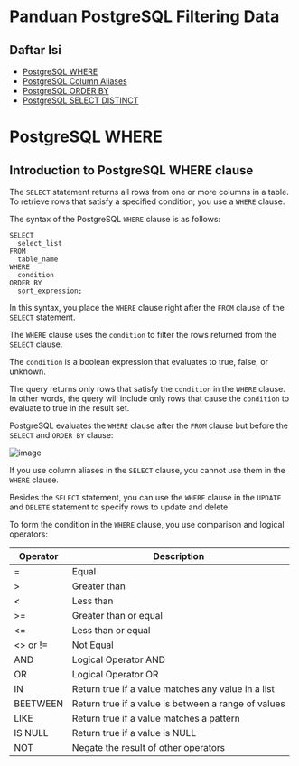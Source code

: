 # Panduan PostgreSQL Filtering Data

## Daftar Isi
- [PostgreSQL WHERE](#postgresql-where)
- [PostgreSQL Column Aliases](#postgresql-column-aliases)
- [PostgreSQL ORDER BY](#postgresql-order-by)
- [PostgreSQL SELECT DISTINCT](#postgresql-select-distinct)

# PostgreSQL WHERE

## Introduction to PostgreSQL WHERE clause
The `SELECT` statement returns all rows from one or more columns in a table. To retrieve rows that satisfy a specified condition, you use a `WHERE` clause.

The syntax of the PostgreSQL `WHERE` clause is as follows:

```
SELECT
  select_list
FROM
  table_name
WHERE
  condition
ORDER BY
  sort_expression;
```

In this syntax, you place the `WHERE` clause right after the `FROM` clause of the `SELECT` statement.

The `WHERE` clause uses the `condition` to filter the rows returned from the `SELECT` clause.

The `condition` is a boolean expression that evaluates to true, false, or unknown.

The query returns only rows that satisfy the `condition` in the `WHERE` clause. In other words, the query will include only rows that cause the `condition` to evaluate to true in the result set.

PostgreSQL evaluates the `WHERE` clause after the `FROM` clause but before the `SELECT` and `ORDER BY` clause:

![image](https://github.com/user-attachments/assets/4ece4fb0-f4b4-4bf3-ad90-3908a4cf1ce6)

If you use column aliases in the `SELECT` clause, you cannot use them in the `WHERE` clause.

Besides the `SELECT` statement, you can use the `WHERE` clause in the `UPDATE` and `DELETE` statement to specify rows to update and delete.

To form the condition in the `WHERE` clause, you use comparison and logical operators:

| Operator | Description |
|----------|----------|
| = | Equal |
| > | Greater than |
| < | Less than |
| >= | Greater than or equal |
| <= | Less than or equal |
| <> or != | Not Equal |
| AND | Logical Operator AND |
| OR | Logical Operator OR |
| IN | Return true if a value matches any value in a list |
| BEETWEEN | Return true if a value is between a range of values |
| LIKE | Return true if a value matches a pattern |
| IS NULL | Return true if a value is NULL |
| NOT | Negate the result of other operators |
